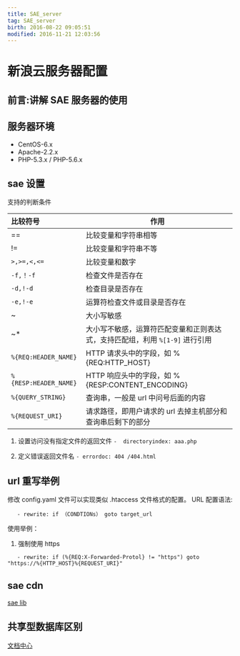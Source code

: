 ```yaml
---   
title: SAE_server   
tag: SAE_server   
birth: 2016-08-22 09:05:51   
modified: 2016-11-21 12:03:56   
---
```


# 新浪云服务器配置


**前言:讲解 SAE 服务器的使用**
---

## 服务器环境
* CentOS-6.x
* Apache-2.2.x
* PHP-5.3.x / PHP-5.6.x

## sae 设置

支持的判断条件

比较符号|作用|
:---|---|
==|比较变量和字符串相等|
!=|比较变量和字符串不等|
`>,>=,<,<=`|比较变量和数字|
`-f,！-f`|检查文件是否存在|
`-d,!-d`|检查目录是否存在|
`-e,!-e`|运算符检查文件或目录是否存在|
~ |大小写敏感|
~* |大小写不敏感，运算符匹配变量和正则表达式，支持匹配组，利用 `%[1-9]` 进行引用|
`%{REQ:HEADER_NAME} `|HTTP 请求头中的字段，如 %{REQ:HTTP_HOST}
`%{RESP:HEADER_NAME} `|HTTP 响应头中的字段，如 %{RESP:CONTENT_ENCODING}
`%{QUERY_STRING} `|查询串，一般是 url 中问号后面的内容
`%{REQUEST_URI} `|请求路径，即用户请求的 url 去掉主机部分和查询串后剩下的部分

1. 设置访问没有指定文件的返回文件
`-  directoryindex: aaa.php`

2. 定义错误返回文件名
`- errordoc: 404 /404.html`


## url 重写举例
修改 config.yaml 文件可以实现类似 .htaccess 文件格式的配置。
URL 配置语法:

```shell
   - rewrite: if （CONDTIONs） goto target_url
```

使用举例：
1. 强制使用 https
```shell
   - rewrite: if (%{REQ:X-Forwarded-Protol} != "https") goto "https://%{HTTP_HOST}%{REQUEST_URI}" 
```

## sae cdn
[sae lib](https://lib.sinaapp.com/)

## 共享型数据库区别

[文档中心](http://www.sinacloud.com/home/index/faq_detail/doc_id/97.html)



